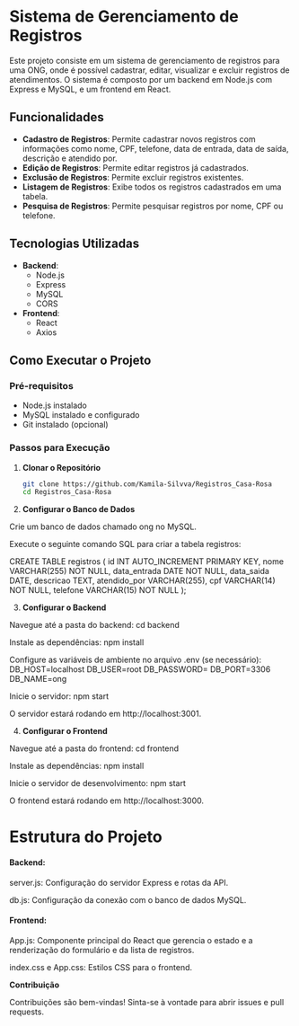 # Sistema de Gerenciamento de Registros

Este projeto consiste em um sistema de gerenciamento de registros para uma ONG, onde é possível cadastrar, editar, visualizar e excluir registros de atendimentos. O sistema é composto por um backend em Node.js com Express e MySQL, e um frontend em React.

## Funcionalidades

- **Cadastro de Registros**: Permite cadastrar novos registros com informações como nome, CPF, telefone, data de entrada, data de saída, descrição e atendido por.
- **Edição de Registros**: Permite editar registros já cadastrados.
- **Exclusão de Registros**: Permite excluir registros existentes.
- **Listagem de Registros**: Exibe todos os registros cadastrados em uma tabela.
- **Pesquisa de Registros**: Permite pesquisar registros por nome, CPF ou telefone.

## Tecnologias Utilizadas

- **Backend**:
  - Node.js
  - Express
  - MySQL
  - CORS
- **Frontend**:
  - React
  - Axios

## Como Executar o Projeto

### Pré-requisitos

- Node.js instalado
- MySQL instalado e configurado
- Git instalado (opcional)

### Passos para Execução

1. **Clonar o Repositório**

   ```bash
   git clone https://github.com/Kamila-Silvva/Registros_Casa-Rosa
   cd Registros_Casa-Rosa

2. **Configurar o Banco de Dados**

Crie um banco de dados chamado ong no MySQL.

Execute o seguinte comando SQL para criar a tabela registros:

CREATE TABLE registros (
  id INT AUTO_INCREMENT PRIMARY KEY,
  nome VARCHAR(255) NOT NULL,
  data_entrada DATE NOT NULL,
  data_saida DATE,
  descricao TEXT,
  atendido_por VARCHAR(255),
  cpf VARCHAR(14) NOT NULL,
  telefone VARCHAR(15) NOT NULL
);

3. **Configurar o Backend**

Navegue até a pasta do backend:
    cd backend

Instale as dependências:
    npm install

Configure as variáveis de ambiente no arquivo .env (se necessário):
    DB_HOST=localhost
    DB_USER=root
    DB_PASSWORD=
    DB_PORT=3306
    DB_NAME=ong

Inicie o servidor:
    npm start

O servidor estará rodando em http://localhost:3001.

4. **Configurar o Frontend**

Navegue até a pasta do frontend:
    cd frontend

Instale as dependências:
    npm install

Inicie o servidor de desenvolvimento:
    npm start

O frontend estará rodando em http://localhost:3000.

# Estrutura do Projeto

#### Backend:

server.js: Configuração do servidor Express e rotas da API.

db.js: Configuração da conexão com o banco de dados MySQL.

#### Frontend:

App.js: Componente principal do React que gerencia o estado e a renderização do formulário e da lista de registros.

index.css e App.css: Estilos CSS para o frontend.

**Contribuição**

Contribuições são bem-vindas! Sinta-se à vontade para abrir issues e pull requests.
